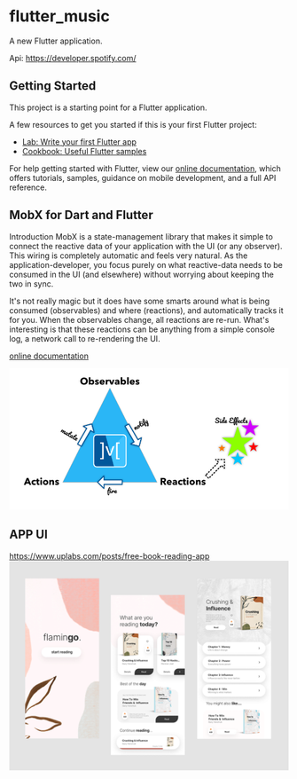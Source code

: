 # flutter_music

A new Flutter application.

Api: https://developer.spotify.com/

## Getting Started

This project is a starting point for a Flutter application.

A few resources to get you started if this is your first Flutter project:

- [Lab: Write your first Flutter app](https://flutter.dev/docs/get-started/codelab)
- [Cookbook: Useful Flutter samples](https://flutter.dev/docs/cookbook)

For help getting started with Flutter, view our
[online documentation](https://flutter.dev/docs), which offers tutorials,
samples, guidance on mobile development, and a full API reference.

## MobX for Dart and Flutter
Introduction
MobX is a state-management library that makes it simple to connect the reactive data of your application with the UI (or any observer). 
This wiring is completely automatic and feels very natural. As the application-developer, 
    you focus purely on what reactive-data needs to be consumed in the UI (and elsewhere) without worrying about keeping the two in sync.

It's not really magic but it does have some smarts around what is being consumed (observables) and where (reactions), and automatically tracks it for you. 
When the observables change, all reactions are re-run. What's interesting is that these reactions can be anything from a simple console log, 
    a network call to re-rendering the UI.
    
[online documentation](https://mobx.netlify.app/)

![plot](mobx-triad.png)

## APP UI

https://www.uplabs.com/posts/free-book-reading-app
![plot](flamingo.png)
